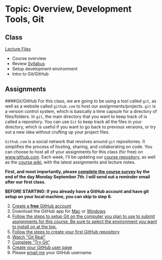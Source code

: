 # Topic: Overview, Development Tools, Git
## Class
[Lecture Files](https://github.com/jblinder/little-screens/tree/master/week1)
* Course overview
* Review [Syllabus](#)
* Setup development environment
* Intro to Git/GitHub

## Assignments


####Git/GitHub
For this class, we are going to be using a tool called `git`, as well as a website called `github.com` to host our assignments/projects. `git` is a version control system, which is basically a time capsule for a directory of files/folders. In `git`, the main directory that you want to keep track of is called a repository. You can use `Git` to keep track all the files in your directory, which is useful if you want to go back to previous versions, or try out a new idea without crufting up your project files.

`Github.com` is a social network that revolves around `git` repositories. It simplifies the process of hosting, sharing, and collaborating on code. You can choose to host all of your assignments for this class (for free) on www.github.com. Each week, I'll be updating our [course repository](https://github.com/jblinder/little-screens), as well as the [course wiki](https://github.com/jblinder/little-screens/wiki/), with the latest assignments and lecture notes. 

**First, and most importantly, please [complete the course survey](https://docs.google.com/forms/d/19W0M8v8Mtf8RSi03b8rPGF0MfD4XnJcrv5aICSSiAVA/viewform?usp=send_form) by the end of the day Monday September 7th. I will send out a reminder email after our first class.**

**BEFORE STARTING: If you already have a GitHub account and have git setup on your local machine, you can skip to step 6.**

2. [Create a **free** GitHub account](www.github.com)  
3. Download the GitHub app for [Mac](https://mac.github.com/) or [Windows](https://windows.github.com/)
3. [Follow the steps to setup Git on the computer you plan to use to submit assignments for this course. Be sure to select the environment you want to install on at the top.](https://help.github.com/articles/set-up-git#platform-mac)  
4. [Follow the steps to create your first GitHub repository](https://help.github.com/articles/create-a-repo)
5. [Watch "Git Real"](https://www.youtube.com/watch?v=ltzQbZrWLds)
6. [Complete “Try Git”](https://try.github.io/)  
7. [Create your GitHub user page](https://pages.github.com/)
8. Please [email me](mailto:justin.blinder@gmail.com) your GitHub username.

